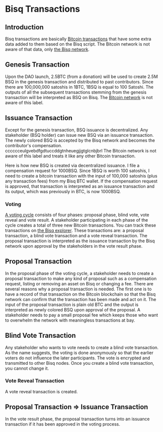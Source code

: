 # Bisq Transactions

## Introduction
Bisq transactions are basically [Bitcoin transactions](bitcointx.md) that have some extra data added to them based on the Bisq script. The Bitcoin network is not aware of that data, only [the Bisq network](bisp2p.md). 

## Genesis Transaction
Upon the DAO launch, 2.5BTC (from a donation) will be used to create 2.5M BSQ in the genesis transaction and distributed to past contributors. Since there are 100,000,000 satoshis in 1BTC, 1BSQ is equal to 100 Satoshi. The outputs of all the subsequent transactions stemming from the genesis transaction will be interpreted as BSQ on Bisq. The [Bitcoin network](btcnetwork.md) is not aware of this label.  

## Issuance Transaction 
Except for the genesis transaction, BSQ issuance is decentralized. Any stakeholder (BSQ holder) can issue new BSQ via an issuance transaction. The newly colored BSQ is accepted by the Bisq network and becomes the contributor's compensation. cccccceulgvebdfgdtuccddgtnheuegjjgtglcnbjbrl
The Bitcoin network is not aware of this label and treats it like any other Bitcoin transaction. 

Here is how new BSQ is created via decentralized issuance. I file a compensation request for 1000BSQ. Since 1BSQ is worth 100 satoshis, I need to create a bitcoin transaction with the input of 100,000 satoshis (plus any transaction fees) from my Bisq BTC wallet. If the compensation request is approved, that transaction is interpreted as an issuance transaction and its output, which was previously in BTC, is now 1000BSQ.

### Voting
[A voting cycle](voting.md) consists of four phases: proposal phase, blind vote, vote reveal and vote result. A stakeholder participating in each phase of the cycle creates a total of three new Bitcoin transactions. You can track these transactions on [the Bisq explorer](https://explorer.bisq.network/index.html). These transactions are: a proposal transaction, a blind vote transaction and a vote reveal transaction. The proposal transaction is interpreted as the issuance transaction by the Bisq network upon approval by the stakeholders in the vote result phase.  

## Proposal Transaction
In the proposal phase of the voting cycle, a stakeholder needs to create a proposal transaction to make any kind of proposal such as a compensation request, listing or removing an asset on Bisq or changing a fee. There are several reasons why a proposal transaction is needed. The first one is to have a record of that transaction on the Bitcoin blockchain so that the Bisq network can confirm that the transaction has been made and act on it. The input of the proposal transaction is plain old BTC and the output is interpreted as newly colored BSQ upon approval of the proposal. A stakeholder needs to pay a small proposal fee which keeps those who want to overwhelm the network with meaningless transactions at bay.

## Blind Vote Transaction
Any stakeholder who wants to vote needs to create a blind vote transaction. As the name suggests, the voting is done anonymously so that the earlier voters do not influence the later participants. The vote is encrypted and transmitted to other Bisq nodes. Once you create a blind vote transaction, you cannot change it.

### Vote Reveal Transaction
A vote reveal transaction is created. 

## Proposal Transaction => Issuance Transaction
In the vote result phase, the proposal transaction turns into an issuance transaction if it has been approved in the voting process. 

